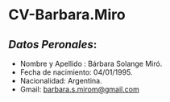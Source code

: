# CV-Barbara.Miro

## **_Datos Peronales_**: 
- Nombre y Apellido : Bárbara Solange Miró.
- Fecha de nacimiento: 04/01/1995.
- Nacionalidad: Argentina.
- Gmail: barbara.s.mirom@gmail.com
